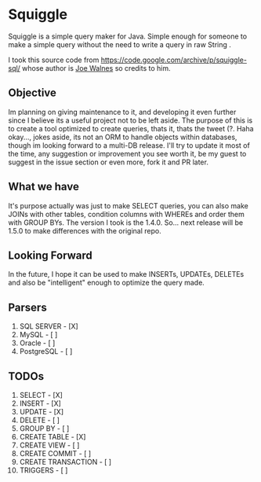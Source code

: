 # Squiggle

Squiggle is a simple query maker for Java. Simple enough for someone to make a simple query without the need to write a query in raw String .

I took this source code from https://code.google.com/archive/p/squiggle-sql/ whose author is <a href="joe@truemesh.com">Joe Walnes</a> so credits to him.

## Objective

Im planning on giving maintenance to it, and developing it even further since I believe its a useful project not to be left aside. The purpose of this is to create a tool optimized to create queries, thats it, thats the tweet (?. Haha okay..., jokes aside, its not an ORM to handle objects within databases, though im looking forward to a multi-DB release. I'll try to update it most of the time, any suggestion or improvement you see worth it, be my guest to suggest in the issue section or even more, fork it and PR later.

## What we have

It's purpose actually was just to make SELECT queries, you can also make JOINs with other tables, condition columns with WHEREs and order them with GROUP BYs.
The version I took is the 1.4.0. So... next release will be 1.5.0 to make differences with the original repo.

## Looking Forward

In the future, I hope it can be used to make INSERTs, UPDATEs, DELETEs and also be "intelligent" enough to optimize the query made.

## Parsers

1. SQL SERVER - [X]
2. MySQL - [ ]
3. Oracle - [ ]
4. PostgreSQL - [ ]

## TODOs

1. SELECT - [X]
2. INSERT - [X]
3. UPDATE - [X]
4. DELETE - [ ]
5. GROUP BY - [ ]
6. CREATE TABLE - [X]
7. CREATE VIEW - [ ]
8. CREATE COMMIT - [ ]
9. CREATE TRANSACTION - [ ]
10. TRIGGERS - [ ]
